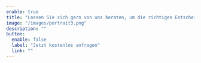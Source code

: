 ```yaml
---
enable: true
title: "Lassen Sie sich gern von uns beraten, um die richtigen Entscheidungen für Ihre Immobilie zu treffen."
image: "/images/portrait3.png"
description: ""
button:
  enable: false
  label: "Jetzt kostenlos anfragen"
  link: ""
---
```

